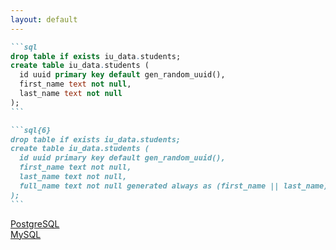 ```yaml
---
layout: default
---
```


<ChallengeHeader index="6"/>

````md magic-move {at:2}
```sql
drop table if exists iu_data.students;
create table iu_data.students (
  id uuid primary key default gen_random_uuid(),
  first_name text not null,
  last_name text not null
);
```

```sql{6}
drop table if exists iu_data.students;
create table iu_data.students (
  id uuid primary key default gen_random_uuid(),
  first_name text not null,
  last_name text not null,
  full_name text not null generated always as (first_name || last_name) stored
);
```
````

<div class="flex gap-6 absolute bottom left">
  <div class="flex flex-col items-center gap-2 duration-500" v-click>
    <div class="i-devicon-postgresql text-6xl"/>
    <a href="https://postgresql.org/" target="_blank">
      PostgreSQL
    </a>
  </div>
  <div class="flex flex-col items-center gap-2 duration-500" v-after>
    <div class="i-devicon-mysql text-6xl"/>
    <a href="https://www.mysql.com/" target="_blank">
      MySQL
    </a>
  </div>
</div>

<PageNumber/>
